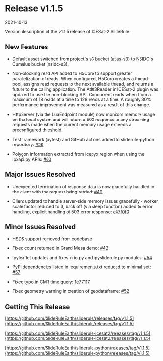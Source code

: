 # Release v1.1.5

2021-10-13

Version description of the v1.1.5 release of ICESat-2 SlideRule.

## New Features

* Default asset switched from project's s3 bucket (atlas-s3) to NSIDC's Cumulus bucket (nsidc-s3).

* Non-blocking read API added to H5Coro to support greater parallelization of reads.  When configured, H5Coro creates a thread-pool, assigns read requests to the next available thread, and returns a future to the calling application. The Atl03Reader in ICESat-2 plugin was updated to use the non-blocking API.  Concurrent reads when from a maximum of 18 reads at a time to 128 reads at a time.  A roughly 30% performance improvement was measured as a result of this change.

* HttpServer (via the LuaEndpoint module) now monitors memory usage on the local system and will return a 503 response to any streaming requests made when the current memory usage exceeds a preconfigured threshold.

* Test framework (pytest) and GitHub actions added to sliderule-python repository: [#56](https://github.com/SlideRuleEarth/sliderule-python/pull/56)

* Polygon information extracted from icepyx region when using the ipxapi.py APIs: [#60](https://github.com/SlideRuleEarth/sliderule-python/pull/60)
## Major Issues Resolved

* Unexpected termination of response data is now gracefully handled in the client with the request being retried: [#40](https://github.com/SlideRuleEarth/sliderule-python/issues/40)

* Client updated to handle server-side memory issues gracefully - worker scale factor reduced to 3, back off (via sleep function) added to error handling, explicit handling of 503 error response: [c47f0f0](https://github.com/SlideRuleEarth/sliderule-python/commit/c47f0f02a5142fe7cf19a440910d60f4e7adee70)

## Minor Issues Resolved

* HSDS support removed from codebase

* Fixed count returned in Grand Mesa demo: [#42](https://github.com/SlideRuleEarth/sliderule-python/issues/42)

* Ipyleaflet updates and fixes in io.py and ipysliderule.py modules: [#54](https://github.com/SlideRuleEarth/sliderule-python/pull/54)

* PyPI dependencies listed in requirements.txt reduced to minimal set: [#57](https://github.com/SlideRuleEarth/sliderule-python/pull/57)

* Fixed typo in CMR time query: [1e77117](https://github.com/SlideRuleEarth/sliderule-python/commit/1e77117b0d4adbac0c657a4a4890a587cd4b5509)

* Fixed geometry warning in creation of geodataframe: [#52](https://github.com/SlideRuleEarth/sliderule-python/issues/52)

## Getting This Release

[https://github.com/SlideRuleEarth/sliderule/releases/tag/v1.1.5](https://github.com/SlideRuleEarth/sliderule/releases/tag/v1.1.5)

[https://github.com/SlideRuleEarth/sliderule-icesat2/releases/tag/v1.1.5](https://github.com/SlideRuleEarth/sliderule-icesat2/releases/tag/v1.1.5)

[https://github.com/SlideRuleEarth/sliderule-python/releases/tag/v1.1.5](https://github.com/SlideRuleEarth/sliderule-python/releases/tag/v1.1.5)

